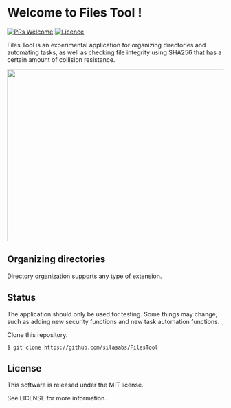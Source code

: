# Welcome to Files Tool !
[![PRs Welcome](https://img.shields.io/badge/PRs-Welcome-brightgreen.svg?style=flat-square)](http://makeapullrequest.com)  [![Licence](https://img.shields.io/badge/License-MIT-critical)](https://github.com/silasabs/FilesTool/blob/main/LICENSE)

Files Tool is an experimental application for organizing directories and automating tasks, as well as checking file integrity using SHA256 that has a certain amount of collision resistance.

<p align="left">
  <img src="https://i.postimg.cc/63wK7zX3/screenshot.jpg" height="400" width="580">
</p>

## Organizing directories

Directory organization supports any type of extension.

## Status

The application should only be used for testing. Some things may change, such as adding new security functions and new task automation functions.

Clone this repository.

```
$ git clone https://github.com/silasabs/FilesTool
```
## License
This software is released under the MIT license.

See LICENSE for more information.
